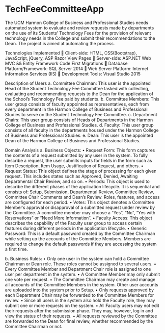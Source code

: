 # TechFeeCommitteeApp
The UCM Harmon College of Business and Professional Studies needs automated system to evaluate and review requests made by departments on the use of its Students’ Technology Fees for the provision of relevant technology needs in the College and submit their recommendations to the Dean.
The project is aimed at automating the process. 

Technologies Implemented
	Client-side: HTML, CSS(Bootstrap), JavaScript, jQuery, ASP Razor View Pages
	Server-side: ASP.NET Web MVC && Entity Framework Code First Migrations
	Database Platform/Framework: SQL Server 2014
	Web Server Platform: Internet Information Services (IIS)
	Development Tools: Visual Studio 2015

Description of Users
a.	Committee Chairman: This user is the appointed Head of the Student Technology Fee Committee tasked with collecting, evaluating and recommending requests to the Dean for the application of the School’s Technology Fee paid by students.
b.	Committee Members: This user group consists of faculty appointed as representatives, each from every department in the Harmon College of Business and Professional Studies to serve on the Student Technology Fee Committee.
c.	Department Chairs: This user group consists of Heads of Departments in the Harmon College of Business and Professional Studies.
d.	Faculty: This user group consists of all faculty in the departments housed under the Harmon College of Business and Professional Studies.
e.	Dean: This user is the appointed Dean of the Harmon College of Business and Professional Studies.

Domain Analysis
a.	Business Objects:
•	Request Form: This form captures the contents of a request submitted by any user in the system. To fully describe a request, the user submits inputs for fields in the form such as Item Description, Item Usage, Justification of Request, and others.
•	Request Status: This object defines the stage of processing for each given request. This includes states such as Approved, Denied, Awaiting Departmental Chair Review, and so on.
•	Periods: This object is used to describe the different phases of the application lifecycle. It is sequential and consists of: Setup, Submission, Departmental Review, Committee Review, Committee Chair Comments and Dean’s Review. Roles, features, and access are configured for each period.
•	Votes: This object denotes a Committee Member’s approval or disapproval of a submitted request under review by the Committee. A committee member may choose a “Yes”, “No”, “Yes with Reservations” or “Need More Information”.
•	Faculty Access: This object describes the capability of the Faculty user group to access certain features during different periods in the application lifecycle.
•	Generic Password: This is a default password created by the Committee Chairman while setting up the accounts of the Committee Members. Members are required to change the default passwords if they are accessing the system a first time.

b.	Business Rules:
•	Only one user in the system can hold a Committee Chairman or Dean role. These roles cannot be assigned to several users.
•	Every Committee Member and Department Chair role is assigned to one user per department in the system.
•	A Committee Member may only submit one vote per request.
•	The Committee Chairman may create and manage all accounts of the Committee Members in the system. Other user accounts are uploaded into the system prior to Setup.
•	Only requests approved by each Department Chair may be forwarded to the Committee Members for review.
•	Since all users in the system also hold the Faculty role, they may submit one or more requests on the system.
•	All Faculty users may not edit their requests after the submission phase. They may, however, log in and view the status of their requests.
•	All requests reviewed by the Committee are forwarded to the Dean for final review, whether recommended by the Committee Chairman or not.

